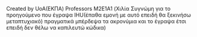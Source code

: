 Created by UoA(ΕΚΠΑ) Professors M2E1A1 (Χιλία Συγνώμη για το προηγούμενο που έγραψα IHU(έπαθα εμονή με αυτό επειδή θα ξεκινήσω μεταπτυχιακό) πραγματικά μπέρδεψα τα ακρονύμια και το έγραψα έτσι επειδή δεν θέλω να καπιλευτώ κώδικα)
